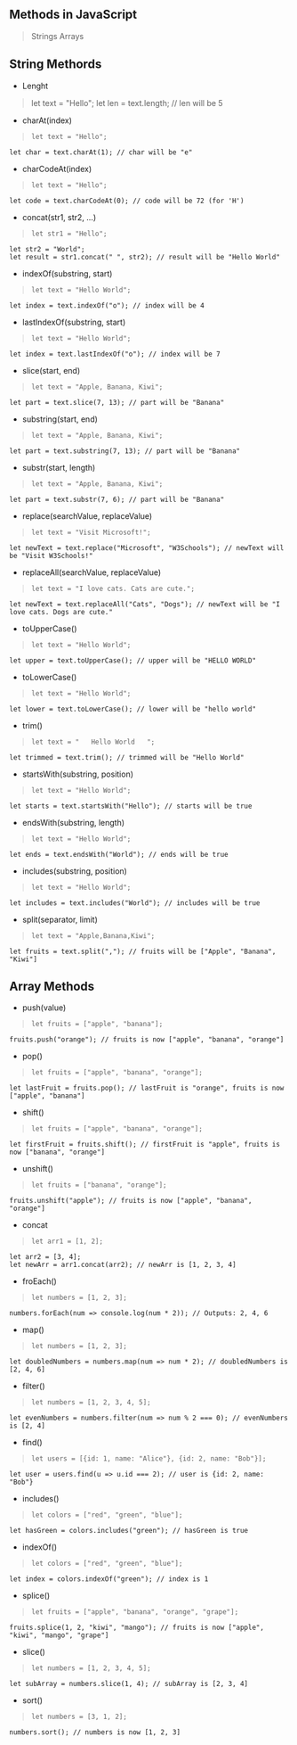 ## Methods in JavaScript

> Strings
> Arrays

## String Methords
- Lenght
>    let text = "Hello";
    let len = text.length; // len will be 5

- charAt(index)
>     let text = "Hello";
    let char = text.charAt(1); // char will be "e"

- charCodeAt(index)
>     let text = "Hello";
    let code = text.charCodeAt(0); // code will be 72 (for 'H')

- concat(str1, str2, ...)
>     let str1 = "Hello";
    let str2 = "World";
    let result = str1.concat(" ", str2); // result will be "Hello World"

- indexOf(substring, start)
>     let text = "Hello World";
    let index = text.indexOf("o"); // index will be 4

- lastIndexOf(substring, start)
>     let text = "Hello World";
    let index = text.lastIndexOf("o"); // index will be 7

- slice(start, end)
>     let text = "Apple, Banana, Kiwi";
    let part = text.slice(7, 13); // part will be "Banana"

- substring(start, end)
>     let text = "Apple, Banana, Kiwi";
    let part = text.substring(7, 13); // part will be "Banana"

- substr(start, length)
>     let text = "Apple, Banana, Kiwi";
    let part = text.substr(7, 6); // part will be "Banana"

- replace(searchValue, replaceValue)
>     let text = "Visit Microsoft!";
    let newText = text.replace("Microsoft", "W3Schools"); // newText will be "Visit W3Schools!"

- replaceAll(searchValue, replaceValue)
>     let text = "I love cats. Cats are cute.";
    let newText = text.replaceAll("Cats", "Dogs"); // newText will be "I love cats. Dogs are cute."

- toUpperCase()
>     let text = "Hello World";
    let upper = text.toUpperCase(); // upper will be "HELLO WORLD"

- toLowerCase()
>     let text = "Hello World";
    let lower = text.toLowerCase(); // lower will be "hello world"

- trim()
>     let text = "   Hello World   ";
    let trimmed = text.trim(); // trimmed will be "Hello World"

- startsWith(substring, position)
>     let text = "Hello World";
    let starts = text.startsWith("Hello"); // starts will be true

- endsWith(substring, length)
>     let text = "Hello World";
    let ends = text.endsWith("World"); // ends will be true

- includes(substring, position)
>     let text = "Hello World";
    let includes = text.includes("World"); // includes will be true

- split(separator, limit)
>     let text = "Apple,Banana,Kiwi";
    let fruits = text.split(","); // fruits will be ["Apple", "Banana", "Kiwi"]


## Array Methods
- push(value)
>     let fruits = ["apple", "banana"];
    fruits.push("orange"); // fruits is now ["apple", "banana", "orange"]

- pop()
>     let fruits = ["apple", "banana", "orange"];
    let lastFruit = fruits.pop(); // lastFruit is "orange", fruits is now ["apple", "banana"]

- shift()
>     let fruits = ["apple", "banana", "orange"];
    let firstFruit = fruits.shift(); // firstFruit is "apple", fruits is now ["banana", "orange"]

- unshift()
>     let fruits = ["banana", "orange"];
    fruits.unshift("apple"); // fruits is now ["apple", "banana", "orange"]

- concat
>     let arr1 = [1, 2];
    let arr2 = [3, 4];
    let newArr = arr1.concat(arr2); // newArr is [1, 2, 3, 4]

- froEach()
>     let numbers = [1, 2, 3];
    numbers.forEach(num => console.log(num * 2)); // Outputs: 2, 4, 6

- map()
>     let numbers = [1, 2, 3];
    let doubledNumbers = numbers.map(num => num * 2); // doubledNumbers is [2, 4, 6]

- filter()
>     let numbers = [1, 2, 3, 4, 5];
    let evenNumbers = numbers.filter(num => num % 2 === 0); // evenNumbers is [2, 4]

- find()
>     let users = [{id: 1, name: "Alice"}, {id: 2, name: "Bob"}];
    let user = users.find(u => u.id === 2); // user is {id: 2, name: "Bob"}

- includes()
>     let colors = ["red", "green", "blue"];
    let hasGreen = colors.includes("green"); // hasGreen is true

- indexOf()
>     let colors = ["red", "green", "blue"];
    let index = colors.indexOf("green"); // index is 1

- splice()
>     let fruits = ["apple", "banana", "orange", "grape"];
    fruits.splice(1, 2, "kiwi", "mango"); // fruits is now ["apple", "kiwi", "mango", "grape"]

- slice()
>     let numbers = [1, 2, 3, 4, 5];
    let subArray = numbers.slice(1, 4); // subArray is [2, 3, 4]

- sort()
>     let numbers = [3, 1, 2];
    numbers.sort(); // numbers is now [1, 2, 3]

    